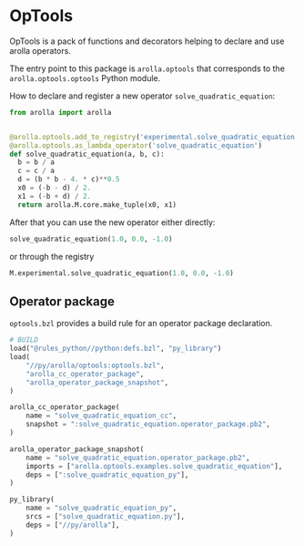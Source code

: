 # OpTools

OpTools is a pack of functions and decorators helping to declare and use arolla
operators.

The entry point to this package is `arolla.optools` that corresponds to the
`arolla.optools.optools` Python module.

How to declare and register a new operator `solve_quadratic_equation`:

```python
from arolla import arolla


@arolla.optools.add_to_registry('experimental.solve_quadratic_equation')
@arolla.optools.as_lambda_operator('solve_quadratic_equation')
def solve_quadratic_equation(a, b, c):
  b = b / a
  c = c / a
  d = (b * b - 4. * c)**0.5
  x0 = (-b - d) / 2.
  x1 = (-b + d) / 2.
  return arolla.M.core.make_tuple(x0, x1)
```

After that you can use the new operator either directly:

```python
solve_quadratic_equation(1.0, 0.0, -1.0)
```

or through the registry

```python
M.experimental.solve_quadratic_equation(1.0, 0.0, -1.0)
```

## Operator package

`optools.bzl` provides a build rule for an operator package declaration.

```python
# BUILD
load("@rules_python//python:defs.bzl", "py_library")
load(
    "//py/arolla/optools:optools.bzl",
    "arolla_cc_operator_package",
    "arolla_operator_package_snapshot",
)

arolla_cc_operator_package(
    name = "solve_quadratic_equation_cc",
    snapshot = ":solve_quadratic_equation.operator_package.pb2",
)

arolla_operator_package_snapshot(
    name = "solve_quadratic_equation.operator_package.pb2",
    imports = ["arolla.optools.examples.solve_quadratic_equation"],
    deps = [":solve_quadratic_equation_py"],
)

py_library(
    name = "solve_quadratic_equation_py",
    srcs = ["solve_quadratic_equation.py"],
    deps = ["//py/arolla"],
)
```
